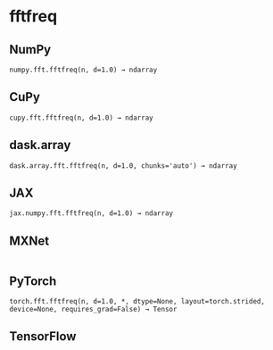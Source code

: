 # fftfreq

## NumPy

```
numpy.fft.fftfreq(n, d=1.0) → ndarray
```

## CuPy

```
cupy.fft.fftfreq(n, d=1.0) → ndarray
```

## dask.array

```
dask.array.fft.fftfreq(n, d=1.0, chunks='auto') → ndarray
```

## JAX

```
jax.numpy.fft.fftfreq(n, d=1.0) → ndarray
```

## MXNet

```

```

## PyTorch

```
torch.fft.fftfreq(n, d=1.0, *, dtype=None, layout=torch.strided, device=None, requires_grad=False) → Tensor
```

## TensorFlow

```

```
